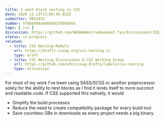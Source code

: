 ```yaml
---
title: I want block nesting in CSS
date: 2020-11-23T13:09:40.033Z
submitter: PRIVATE
number: 5fbbb494ab888d833450685b
tags: [ css ]
discussion: https://github.com/WebWeWant/webwewant.fyi/discussions/228/
status: in-progress
related:
  - title: CSS Nesting Module
    url: https://drafts.csswg.org/css-nesting-1/
    type: draft
  - title: CSS Nesting Discussions @ CSS Working Group
    url: https://github.com/w3c/csswg-drafts/labels/css-nesting
    type: discussion
---
```


For most of my work I've been using SASS/SCSS or another preprocessor solely for the ability to nest blocks as I find it lends itself to more succinct and readable code. If CSS supported this natively, it would 

- Simplify the build processes
- Reduce the need to create compatibility package for every build tool
- Save countless GBs in downloads as every project needs a big binary.